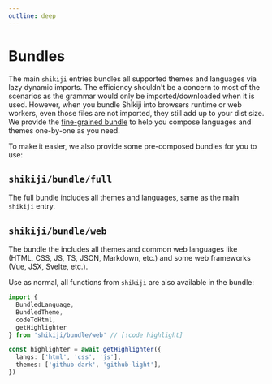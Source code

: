 ```yaml
---
outline: deep
---
```


# Bundles

The main `shikiji` entries bundles all supported themes and languages via lazy dynamic imports. The efficiency shouldn't be a concern to most of the scenarios as the grammar would only be imported/downloaded when it is used. However, when you bundle Shikiji into browsers runtime or web workers, even those files are not imported, they still add up to your dist size. We provide the [fine-grained bundle](/guide/install#fine-grained-bundle) to help you compose languages and themes one-by-one as you need.

To make it easier, we also provide some pre-composed bundles for you to use:

## `shikiji/bundle/full`

The full bundle includes all themes and languages, same as the main `shikiji` entry.

## `shikiji/bundle/web`

The bundle the includes all themes and common web languages like (HTML, CSS, JS, TS, JSON, Markdown, etc.) and some web frameworks (Vue, JSX, Svelte, etc.).

Use as normal, all functions from `shikiji` are also available in the bundle:

```ts
import {
  BundledLanguage,
  BundledTheme,
  codeToHtml,
  getHighlighter
} from 'shikiji/bundle/web' // [!code highlight]

const highlighter = await getHighlighter({
  langs: ['html', 'css', 'js'],
  themes: ['github-dark', 'github-light'],
})
```
